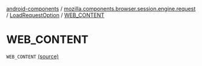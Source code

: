 [android-components](../../index.md) / [mozilla.components.browser.session.engine.request](../index.md) / [LoadRequestOption](index.md) / [WEB_CONTENT](./-w-e-b_-c-o-n-t-e-n-t.md)

# WEB_CONTENT

`WEB_CONTENT` [(source)](https://github.com/mozilla-mobile/android-components/blob/master/components/browser/session/src/main/java/mozilla/components/browser/session/engine/request/LoadRequestMetadata.kt#L32)